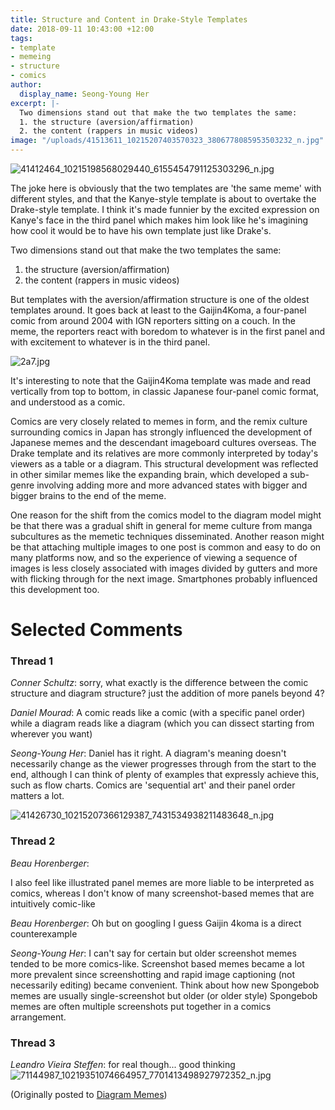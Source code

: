```yaml
---
title: Structure and Content in Drake-Style Templates
date: 2018-09-11 10:43:00 +12:00
tags:
- template
- memeing
- structure
- comics
author:
  display_name: Seong-Young Her
excerpt: |-
  Two dimensions stand out that make the two templates the same:
  1. the structure (aversion/affirmation)
  2. the content (rappers in music videos)
image: "/uploads/41513611_10215207403570323_3806778085953503232_n.jpg"
---
```


![41412464_10215198568029440_6155454791125303296_n.jpg](/uploads/41412464_10215198568029440_6155454791125303296_n.jpg)

The joke here is obviously that the two templates are 'the same meme' with different styles, and that the Kanye-style template is about to overtake the Drake-style template. I think it's made funnier by the excited expression on Kanye's face in the third panel which makes him look like he's imagining how cool it would be to have his own template just like Drake's. 

Two dimensions stand out that make the two templates the same:

1. the structure (aversion/affirmation)
2. the content (rappers in music videos)

But templates with the aversion/affirmation structure is one of the oldest templates around. It goes back at least to the Gaijin4Koma, a four-panel comic from around 2004 with IGN reporters sitting on a couch. In the meme, the reporters react with boredom to whatever is in the first panel and with excitement to whatever is in the third panel. 

![2a7.jpg](/uploads/2a7.jpg)

It's interesting to note that the Gaijin4Koma template was made and read vertically from top to bottom, in classic Japanese four-panel comic format, and understood as a comic.

Comics are very closely related to memes in form, and the remix culture surrounding comics in Japan has strongly influenced the development of Japanese memes and the descendant imageboard cultures overseas.
The Drake template and its relatives are more commonly interpreted by today's viewers as a table or a diagram. This structural development was reflected in other similar memes like the expanding brain, which developed a sub-genre involving adding more and more advanced states with bigger and bigger brains to the end of the meme.

One reason for the shift from the comics model to the diagram model might be that there was a gradual shift in general for meme culture from manga subcultures as the memetic techniques disseminated. Another reason might be that attaching multiple images to one post is common and easy to do on many platforms now, and so the experience of viewing a sequence of images is less closely associated with images divided by gutters and more with flicking through for the next image. Smartphones probably influenced this development too.

# Selected Comments

### Thread 1

*Conner Schultz*:
sorry, what exactly is the difference between the comic structure and diagram structure? just the addition of more panels beyond 4?

*Daniel Mourad*:
A comic reads like a comic (with a specific panel order) while a diagram reads like a diagram (which you can dissect starting from wherever you want)

*Seong-Young Her*:
Daniel has it right. A diagram's meaning doesn't necessarily change as the viewer progresses through from the start to the end, although I can think of plenty of examples that expressly achieve this, such as flow charts. Comics are 'sequential art' and their panel order matters a lot.

![41426730_10215207366129387_7431534938211483648_n.jpg](/uploads/41426730_10215207366129387_7431534938211483648_n.jpg)

### Thread 2

*Beau Horenberger*:

I also feel like illustrated panel memes are more liable to be interpreted as comics, whereas I don't know of many screenshot-based memes that are intuitively comic-like

*Beau Horenberger*:
Oh but on googling I guess Gaijin 4koma is a direct counterexample

*Seong-Young Her*:
I can't say for certain but older screenshot memes tended to be more comics-like. Screenshot based memes became a lot more prevalent since screenshotting and rapid image captioning (not necessarily editing) became convenient. Think about how new Spongebob memes are usually single-screenshot but older (or older style) Spongebob memes are often multiple screenshots put together in a comics arrangement.

### Thread 3

*Leandro Vieira Steffen*:
for real though... good thinking
![71144987_10219351074664957_7701413498927972352_n.jpg](/uploads/71144987_10219351074664957_7701413498927972352_n.jpg)

(Originally posted to [Diagram Memes](https://www.facebook.com/groups/diagrammemes/posts/490042968136817))